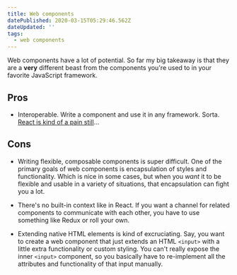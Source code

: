 ```yaml
---
title: Web components
datePublished: 2020-03-15T05:29:46.562Z
dateUpdated: ''
tags:
  - web components
---
```

Web components have a lot of potential. So far my big takeaway is that they are a **very** different beast from the components you're used to in your favorite JavaScript framework.

## Pros

- Interoperable. Write a component and use it in any framework. Sorta. [React is kind of a pain still](https://custom-elements-everywhere.com/#react)...

## Cons

- Writing flexible, composable components is super difficult. One of the primary goals of web components is encapsulation of styles and functionality. Which is nice in some cases, but when you *want* it to be flexible and usable in a variety of situations, that encapsulation can fight you a lot.

- There's no built-in context like in React. If you want a channel for related components to communicate with each other, you have to use something like Redux or roll your own.

- Extending native HTML elements is kind of excruciating. Say, you want to create a web component that just extends an HTML `<input>` with a little extra functionality or custom styling. You can't really expose the inner `<input>` component, so you basically have to re-implement all the attributes and functionality of that input manually.
